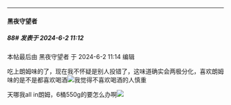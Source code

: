 ﻿
*****

####  黑夜守望者  
##### 88#       发表于 2024-6-2 11:12

 本帖最后由 黑夜守望者 于 2024-6-2 11:14 编辑 

吃上朗姆味的了，现在我不怀疑是别人投错了，这味道确实会两极分化，喜欢朗姆味的是不是都喜欢喝酒<img src="https://static.saraba1st.com/image/smiley/face2017/001.png" referrerpolicy="no-referrer">我觉得不喜欢喝酒的人慎重

天哪我all in朗姆，6桶550g的要怎么办啊<img src="https://static.saraba1st.com/image/smiley/face2017/118.png" referrerpolicy="no-referrer">


